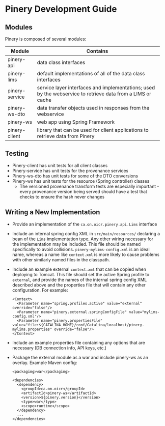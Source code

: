 # Pinery Development Guide

## Modules

Pinery is composed of several modules:

| Module | Contains |
| ------ | -------- |
| pinery-api | data class interfaces |
| pinery-lims | default implementations of all of the data class interfaces |
| pinery-service | service layer interfaces and implementations; used by the webservice to retrieve data from a LIMS or cache |
| pinery-ws-dto | data transfer objects used in responses from the webservice |
| pinery-ws | web app using Spring Framework |
| pinery-client | library that can be used for client applications to retrieve data from Pinery |

## Testing

* Pinery-client has unit tests for all client classes
* Pinery-service has unit tests for the provenance services
* Pinery-ws-dto has unit tests for some of the DTO conversions
* Pinery-ws has unit tests for the resource (Spring controller) classes
  * The versioned provenance transform tests are especially important - every provenance version
    being served should have a test that checks to ensure the hash never changes

## Writing a New Implementation

* Provide an implementation of the `ca.on.oicr.pinery.api.Lims` interface
* Include an internal spring config XML in `src/main/resources/` declaring a bean of the `Lims`
  implementation type. Any other wiring necessary for the implementation may be included. This file
  should be named specifically to avoid collisions. `pinery-mylims-config.xml` is an ideal name,
  whereas a name like `context.xml` is more likely to cause problems with other similarly named
  files in the classpath.
* Include an example external `context.xml` that can be copied when deploying to Tomcat. This file
  should set the active Spring profile to `external`, and provide the names of the internal spring
  config XML described above and the properties file that will contain any other configuration. For
  example:

  ```
  <Context>
    <Parameter name="spring.profiles.active" value="external" override="false"/>
    <Parameter name="pinery.external.springConfigFile" value="mylims-config.xml"/>
    <Parameter name="pinery.propertiesFile" value="file:${CATALINA_HOME}/conf/Catalina/localhost/pinery-mylims.properties" override="false"/>
  </Context>
  ```

* Include an example properties file containing any options that are necessary (DB connection info,
  API keys, etc.)
* Package the external module as a war and include pinery-ws as an overlay. Example Maven config:

    ```
    <packaging>war</packaging>

    <dependencies>
      <dependency>
        <groupId>ca.on.oicr</groupId>
        <artifactId>pinery-ws</artifactId>
        <version>${pinery.version}</version>
        <type>war</type>
        <scope>runtime</scope>
      </dependency>
      ...
    </dependencies>
    ```
